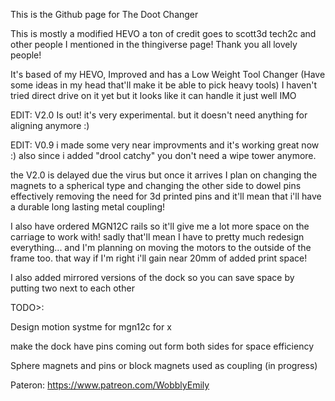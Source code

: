 This is the Github page for The Doot Changer

This is mostly a modified HEVO a ton of credit goes to scott3d tech2c and other people I mentioned in the thingiverse page! Thank you all lovely people!

It's based of my HEVO, Improved and has a Low Weight Tool Changer (Have some ideas in my head that'll make it be able to pick heavy tools) I haven't tried direct drive on it yet but it looks like it can handle it just well IMO


EDIT: V2.0 Is out! it's very experimental. but it doesn't need anything for aligning anymore :)


EDIT: V0.9 i made some very near improvments and it's working great now :) also since i added "drool catchy" you don't need a wipe tower anymore.

 the V2.0 is delayed due the virus but once it arrives I plan on changing the magnets to a spherical type and changing the other side to dowel pins effectively removing the need for 3d printed pins and it'll mean that i'll have a durable long lasting metal coupling!
 
 I also have ordered MGN12C rails so it'll give me a lot more space on the carriage to work with! sadly that'll mean I have to pretty much redesign everything... and I'm planning on moving the motors to the outside of the frame too. that way if I'm right i'll gain near 20mm of added print space!
 
 I also added mirrored versions of the dock so you can save space by putting two next to each other


TODO>:

Design motion systme for mgn12c for x

make the dock have pins coming out form both sides for space efficiency

Sphere magnets and pins or block magnets used as coupling (in progress)

Pateron: 
https://www.patreon.com/WobblyEmily